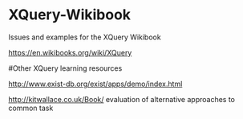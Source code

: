 # XQuery-Wikibook
Issues and examples for the XQuery Wikibook

https://en.wikibooks.org/wiki/XQuery

#Other XQuery learning resources

http://www.exist-db.org/exist/apps/demo/index.html

http://kitwallace.co.uk/Book/   evaluation of alternative approaches to common task






